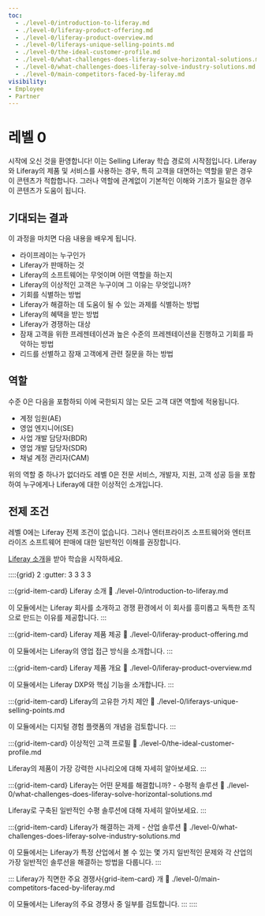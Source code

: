 ```yaml
---
toc:
  - ./level-0/introduction-to-liferay.md
  - ./level-0/liferay-product-offering.md
  - ./level-0/liferay-product-overview.md
  - ./level-0/liferays-unique-selling-points.md
  - ./level-0/the-ideal-customer-profile.md
  - ./level-0/what-challenges-does-liferay-solve-horizontal-solutions.md
  - ./level-0/what-challenges-does-liferay-solve-industry-solutions.md
  - ./level-0/main-competitors-faced-by-liferay.md
visibility:
- Employee
- Partner
---
```

# 레벨 0

시작에 오신 것을 환영합니다! 이는 Selling Liferay 학습 경로의 시작점입니다. Liferay와 Liferay의 제품 및 서비스를 사용하는 경우, 특히 고객을 대면하는 역할을 맡은 경우 이 콘텐츠가 적합합니다. 그러나 역할에 관계없이 기본적인 이해와 기초가 필요한 경우 이 콘텐츠가 도움이 됩니다.

## 기대되는 결과

이 과정을 마치면 다음 내용을 배우게 됩니다.

* 라이프레이는 누구인가
* Liferay가 판매하는 것
* Liferay의 소프트웨어는 무엇이며 어떤 역할을 하는지
* Liferay의 이상적인 고객은 누구이며 그 이유는 무엇입니까?
* 기회를 식별하는 방법
* Liferay가 해결하는 데 도움이 될 수 있는 과제를 식별하는 방법
* Liferay의 혜택을 받는 방법
* Liferay가 경쟁하는 대상
* 잠재 고객을 위한 프레젠테이션과 높은 수준의 프레젠테이션을 진행하고 기회를 파악하는 방법
* 리드를 선별하고 잠재 고객에게 관련 질문을 하는 방법

## 역할

수준 0은 다음을 포함하되 이에 국한되지 않는 모든 고객 대면 역할에 적용됩니다.

* 계정 임원(AE)
* 영업 엔지니어(SE)
* 사업 개발 담당자(BDR)
* 영업 개발 담당자(SDR)
* 채널 계정 관리자(CAM)

위의 역할 중 하나가 없더라도 레벨 0은 전문 서비스, 개발자, 지원, 고객 성공 등을 포함하여 누구에게나 Liferay에 대한 이상적인 소개입니다.

## 전제 조건

레벨 0에는 Liferay 전제 조건이 없습니다. 그러나 엔터프라이즈 소프트웨어와 엔터프라이즈 소프트웨어 판매에 대한 일반적인 이해를 권장합니다.

[Liferay 소개](./level-0/introduction-to-liferay.md)을 받아 학습을 시작하세요.

::::{grid} 2
:gutter: 3 3 3 3

:::{grid-item-card} Liferay 소개
:link: ./level-0/introduction-to-liferay.md

이 모듈에서는 Liferay 회사를 소개하고 경쟁 환경에서 이 회사를 흥미롭고 독특한 조직으로 만드는 이유를 제공합니다.
:::

:::{grid-item-card} Liferay 제품 제공
:link: ./level-0/liferay-product-offering.md

이 모듈에서는 Liferay의 영업 접근 방식을 소개합니다.
:::

:::{grid-item-card} Liferay 제품 개요
:link: ./level-0/liferay-product-overview.md

이 모듈에서는 Liferay DXP와 핵심 기능을 소개합니다.
:::

:::{grid-item-card} Liferay의 고유한 가치 제안
:link: ./level-0/liferays-unique-selling-points.md

이 모듈에서는 디지털 경험 플랫폼의 개념을 검토합니다.
:::

:::{grid-item-card} 이상적인 고객 프로필
:link: ./level-0/the-ideal-customer-profile.md

Liferay의 제품이 가장 강력한 시나리오에 대해 자세히 알아보세요.
:::

:::{grid-item-card} Liferay는 어떤 문제를 해결합니까? - 수평적 솔루션
:link: ./level-0/what-challenges-does-liferay-solve-horizontal-solutions.md

Liferay로 구축된 일반적인 수평 솔루션에 대해 자세히 알아보세요.
:::

:::{grid-item-card} Liferay가 해결하는 과제 - 산업 솔루션
:link: ./level-0/what-challenges-does-liferay-solve-industry-solutions.md

이 모듈에서는 Liferay가 특정 산업에서 볼 수 있는 몇 가지 일반적인 문제와 각 산업의 가장 일반적인 솔루션을 해결하는 방법을 다룹니다.
:::

::: Liferay가 직면한 주요 경쟁사{grid-item-card} 개
:link: ./level-0/main-competitors-faced-by-liferay.md

이 모듈에서는 Liferay의 주요 경쟁사 중 일부를 검토합니다.
:::
::::

